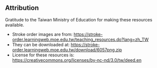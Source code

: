 ## Attribution

Gratitude to the Taiwan Ministry of Education for making these resources available.

- Stroke order images are from: https://stroke-order.learningweb.moe.edu.tw/teaching_resources.do?lang=zh_TW
- They can be downloaded at: https://stroke-order.learningweb.moe.edu.tw/download/6057png.zip
- License for these resources is: https://creativecommons.org/licenses/by-nc-nd/3.0/tw/deed.en
